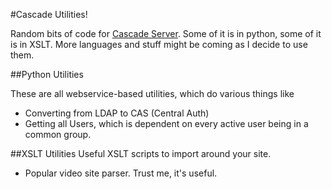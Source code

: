 #Cascade Utilities!

Random bits of code for [Cascade Server](http://www.hannonhill.com/products/ "It's
okay"). Some of it is in python, some of it is in XSLT. More languages and stuff
might be coming as I decide to use them.

##Python Utilities

These are all webservice-based utilities, which do various things like

* Converting from LDAP to CAS (Central Auth)
* Getting all Users, which is dependent on every active user being in a common group.

##XSLT Utilities
Useful XSLT scripts to import around your site.

* Popular video site parser. Trust me, it's useful.
